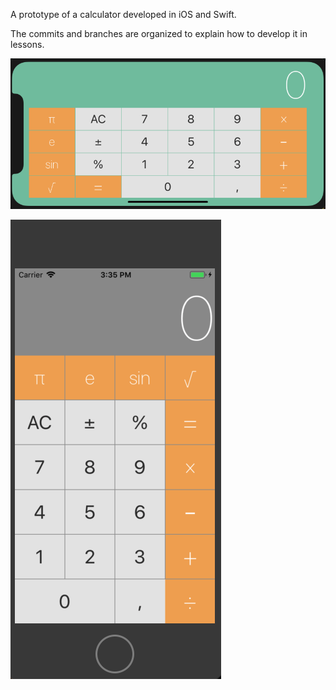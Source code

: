 A prototype of a calculator developed in iOS and Swift.

The commits and branches are organized to explain how to develop it in lessons.

![picture](landscape.png)


![picture](portrait.png)
